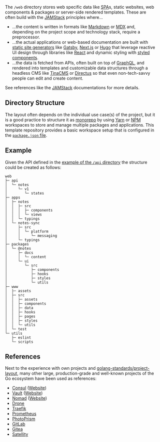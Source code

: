 The `/web` directory stores web specific data like [SPA][32]s, static websites, web components & packages or server-side rendered templates. These are often build with the [JAMStack][4] principles where…

- …the content is written in formats like [Markdown][31] or [MDX][5] and, depending on the project scope and technology stack, require a preprocessor.
- …the actual applications or web-based documentation are built with [static site generators][28] like [Gatsby][1], [Next.js][6] or [Hugo][3] that leverage reactive UI design through libraries like [React][8] and dynamic styling with [styled components][9].
- …the data is fetched from APIs, often built on top of [GraphQL][2], and rendered into templates and customizable data structures through a headless CMS like [TinaCMS][10] or [Directus][11] so that even non-tech-savvy people can edit and create content.

See references like the [JAMStack][4] documentations for more details.

## Directory Structure

The layout often depends on the individual use case(s) of the project, but it is a good practice to structure it as [monorepo][30] by using [Yarn][33] or [NPM][29] workspaces to store and manage multiple packages and applications. This template repository provides a basic workspace setup that is configured in the [`package.json` file][14].

## Example

Given the API defined in the [example of the `/api` directory][13] the structure could be created as follows:

```raw
web
├─ api
│  └─ notes
│     └─ v1
│        └─ states
├─ apps
│  ├─ notes
│  │  ├─ src
│  │  │  ├─ components
│  │  │  └─ views
│  │  └─ typings
│  └─ notes-sync
│     ├─ src
│     │  └─ platform
│     │     └─ messaging
│     └─ typings
├─ packages
│  └─ @notes
│     ├─ docs
│     │  └─ content
│     └─ ui
│        └─ src
│           ├─ components
│           ├─ hooks
│           ├─ styles
│           └─ utils
├─ www
│  ├─ assets
│  ├─ src
│  │  ├─ assets
│  │  ├─ components
│  │  ├─ data
│  │  ├─ hooks
│  │  ├─ pages
│  │  ├─ styles
│  │  └─ utils
│  └─ test
└─ utils
   ├─ eslint
   └─ scripts
```

## References

Next to the experience with own projects and [golang-standards/project-layout][12], many other large, production-grade and well-known projects of the Go ecosystem have been used as references:

- [Consul][15] ([Website][16])
- [Vault][25] ([Website][26])
- [Nomad][19] ([Website][20])
- [Drone][17]
- [Traefik][24]
- [Prometheus][22]
- [PhotoPrism][21]
- [GitLab][27]
- [Gitea][18]
- [Satellity][23]

[1]: https://www.gatsbyjs.com
[2]: https://graphql.org
[3]: https://gohugo.io
[4]: https://jamstack.org
[5]: https://mdxjs.com
[6]: https://jamstack.org/generators/next
[8]: https://reactjs.org
[9]: https://styled-components.com
[10]: https://tinacms.org
[11]: https://directus.io
[12]: https://github.com/golang-standards/project-layout
[13]: https://github.com/svengreb/tmpl-go/blob/main/api/README.md#example
[14]: https://github.com/svengreb/tmpl-go/blob/main/package.json
[15]: https://github.com/hashicorp/consul/tree/master/ui
[16]: https://github.com/hashicorp/consul/tree/master/website
[17]: https://github.com/drone/drone/tree/master/web
[18]: https://github.com/go-gitea/gitea/tree/master/web_src
[19]: https://github.com/hashicorp/nomad/tree/master/ui
[20]: https://github.com/hashicorp/nomad/tree/master/website
[21]: https://github.com/photoprism/photoprism/tree/develop/frontend
[22]: https://github.com/prometheus/prometheus/tree/master/web
[23]: https://github.com/satellity/satellity/tree/master/app
[24]: https://github.com/traefik/traefik/tree/master/webui
[25]: https://github.com/hashicorp/vault/tree/master/ui
[26]: https://github.com/hashicorp/vault/tree/master/website
[27]: https://gitlab.com/gitlab-org/gitlab/-/tree/master/app
[28]: https://jamstack.org/generators
[29]: https://docs.npmjs.com/cli/v7/using-npm/workspaces
[30]: https://trunkbaseddevelopment.com/monorepos
[31]: https://en.wikipedia.org/wiki/Markdown
[32]: https://en.wikipedia.org/wiki/Single-page_application
[33]: https://classic.yarnpkg.com/docs/workspaces
